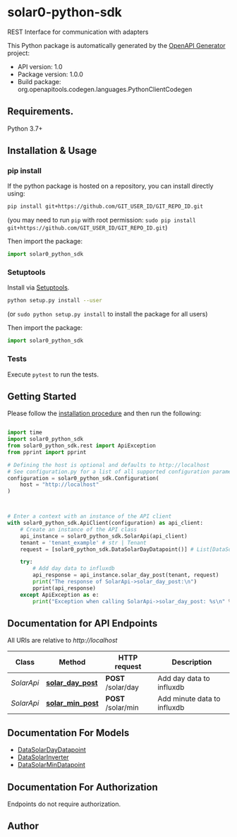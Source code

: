 # solar0-python-sdk
REST Interface for communication with adapters

This Python package is automatically generated by the [OpenAPI Generator](https://openapi-generator.tech) project:

- API version: 1.0
- Package version: 1.0.0
- Build package: org.openapitools.codegen.languages.PythonClientCodegen

## Requirements.

Python 3.7+

## Installation & Usage
### pip install

If the python package is hosted on a repository, you can install directly using:

```sh
pip install git+https://github.com/GIT_USER_ID/GIT_REPO_ID.git
```
(you may need to run `pip` with root permission: `sudo pip install git+https://github.com/GIT_USER_ID/GIT_REPO_ID.git`)

Then import the package:
```python
import solar0_python_sdk
```

### Setuptools

Install via [Setuptools](http://pypi.python.org/pypi/setuptools).

```sh
python setup.py install --user
```
(or `sudo python setup.py install` to install the package for all users)

Then import the package:
```python
import solar0_python_sdk
```

### Tests

Execute `pytest` to run the tests.

## Getting Started

Please follow the [installation procedure](#installation--usage) and then run the following:

```python

import time
import solar0_python_sdk
from solar0_python_sdk.rest import ApiException
from pprint import pprint

# Defining the host is optional and defaults to http://localhost
# See configuration.py for a list of all supported configuration parameters.
configuration = solar0_python_sdk.Configuration(
    host = "http://localhost"
)



# Enter a context with an instance of the API client
with solar0_python_sdk.ApiClient(configuration) as api_client:
    # Create an instance of the API class
    api_instance = solar0_python_sdk.SolarApi(api_client)
    tenant = 'tenant_example' # str | Tenant
    request = [solar0_python_sdk.DataSolarDayDatapoint()] # List[DataSolarDayDatapoint] | Request

    try:
        # Add day data to influxdb
        api_response = api_instance.solar_day_post(tenant, request)
        print("The response of SolarApi->solar_day_post:\n")
        pprint(api_response)
    except ApiException as e:
        print("Exception when calling SolarApi->solar_day_post: %s\n" % e)

```

## Documentation for API Endpoints

All URIs are relative to *http://localhost*

Class | Method | HTTP request | Description
------------ | ------------- | ------------- | -------------
*SolarApi* | [**solar_day_post**](docs/SolarApi.md#solar_day_post) | **POST** /solar/day | Add day data to influxdb
*SolarApi* | [**solar_min_post**](docs/SolarApi.md#solar_min_post) | **POST** /solar/min | Add minute data to influxdb


## Documentation For Models

 - [DataSolarDayDatapoint](docs/DataSolarDayDatapoint.md)
 - [DataSolarInverter](docs/DataSolarInverter.md)
 - [DataSolarMinDatapoint](docs/DataSolarMinDatapoint.md)


<a id="documentation-for-authorization"></a>
## Documentation For Authorization

Endpoints do not require authorization.


## Author




